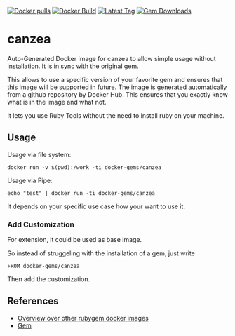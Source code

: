 [![Docker pulls](https://img.shields.io/docker/pulls/rubygem/canzea.svg)](https://hub.docker.com/r/rubygem/canzea/)
[![Docker Build](https://img.shields.io/docker/automated/rubygem/canzea.svg)](https://hub.docker.com/r/rubygem/canzea/)
[![Latest Tag](https://img.shields.io/github/tag/docker-rubygem/canzea.svg)](https://hub.docker.com/r/rubygem/canzea/)
[![Gem Downloads](https://img.shields.io/gem/dt/canzea.svg)](https://rubygems.org/gems/canzea/)
# canzea

Auto-Generated Docker image for canzea to allow simple usage without installation.
It is in sync with the original gem.

This allows to use a specific version of your favorite gem and ensures that this image will be supported in future.
The image is generated automatically from a github repository by Docker Hub.
This ensures that you exactly know what is in the image and what not.

It lets you use Ruby Tools without the need to install ruby on your machine.

## Usage

Usage via file system:

`docker run -v $(pwd):/work -ti docker-gems/canzea`

Usage via Pipe:

`echo "test" | docker run -ti docker-gems/canzea`

It depends on your specific use case how your want to use it.

### Add Customization

For extension, it could be used as base image.

So instead of struggeling with the installation of a gem, just write

`FROM docker-gems/canzea`

Then add the customization.

## References

 - [Overview over other rubygem docker images](https://github.com/thinkbot/docker-rubygem)
 - [Gem](https://rubygems.org/gems/canzea/)
